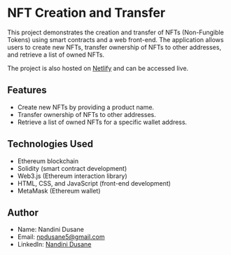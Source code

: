 # NFT Creation and Transfer

This project demonstrates the creation and transfer of NFTs (Non-Fungible Tokens) using smart contracts and a web front-end. The application allows users to create new NFTs, transfer ownership of NFTs to other addresses, and retrieve a list of owned NFTs.

The project is also hosted on [Netlify](https://willowy-donut-8a0e19.netlify.app/) and can be accessed live.

## Features

- Create new NFTs by providing a product name.
- Transfer ownership of NFTs to other addresses.
- Retrieve a list of owned NFTs for a specific wallet address.

## Technologies Used

- Ethereum blockchain
- Solidity (smart contract development)
- Web3.js (Ethereum interaction library)
- HTML, CSS, and JavaScript (front-end development)
- MetaMask (Ethereum wallet)

## Author

- Name: Nandini Dusane
- Email: npdusane5@gmail.com
- LinkedIn: [Nandini Dusane](https://www.linkedin.com/in/nandinidusane/)
